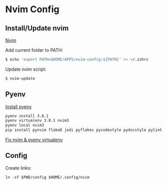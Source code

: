 # Nvim Config

## Install/Update nvim

[Nvim](https://github.com/neovim/neovim/wiki/Installing-Neovim)

Add current folder to PATH:
```bash
$ echo 'export PATH=$HOME/APPS/nvim-config:${PATH}' >> ~/.zshrc
```
Update nvim script:
```bash
$ nvim-update
```

## Pyenv
[Install pyenv](https://github.com/pyenv/pyenv)

```bash
pyenv install 3.8.1
pyenv virtualenv 3.8.1 nvim3
pyenv local nvim3
pip install pynvim flake8 jedi pyflakes pycodestyle pydocstyle pylint
```

[Fix nvim & pyenv virtualenv](https://vi.stackexchange.com/questions/7644/use-vim-with-virtualenv/7654#7654)

## Config
Create links:
```
ln -sf $PWD/config $HOME/.config/nvim
```
